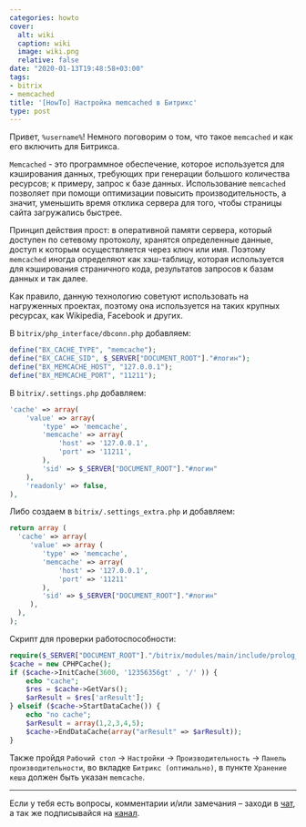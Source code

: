 ```yaml
---
categories: howto
cover:
  alt: wiki
  caption: wiki
  image: wiki.png
  relative: false
date: "2020-01-13T19:48:58+03:00"
tags:
- bitrix
- memcached
title: '[HowTo] Настройка memcached в Битрикс'
type: post
---
```

Привет, `%username%`! Немного поговорим о том, что такое `memcached` и как его включить для Битрикса.

`Memcached` - это программное обеспечение, которое используется для кэширования данных, требующих при генерации большого количества ресурсов; к примеру, запрос к базе данных. Использование `memcached` позволяет при помощи оптимизации повысить производительность, а значит, уменьшить время отклика сервера для того, чтобы страницы сайта загружались быстрее.

Принцип действия прост: в оперативной памяти сервера, который доступен по сетевому протоколу,  хранятся определенные данные, доступ к которым осуществляется через ключ или имя. Поэтому `memcached` иногда определяют как хэш-таблицу, которая используется для кэширования страничного кода, результатов запросов к базам данных и так далее.

Как правило, данную технологию советуют использовать на нагруженных проектах, поэтому она используется на таких крупных ресурсах, как Wikipedia, Facebook и других.

В `bitrix/php_interface/dbconn.php` добавляем:

```php
define("BX_CACHE_TYPE", "memcache");
define("BX_CACHE_SID", $_SERVER["DOCUMENT_ROOT"]."#логин");
define("BX_MEMCACHE_HOST", "127.0.0.1");
define("BX_MEMCACHE_PORT", "11211");
```

В `bitrix/.settings.php` добавляем:

```php
'cache' => array(
    'value' => array(
        'type' => 'memcache',
        'memcache' => array(
            'host' => '127.0.0.1',
            'port' => '11211',
        ),
        'sid' => $_SERVER["DOCUMENT_ROOT"]."#логин"
    ),
    'readonly' => false,
),
```

Либо создаем в `bitrix/.settings_extra.php` и добавляем:

```php
return array (
  'cache' => array(
     'value' => array (
        'type' => 'memcache',
        'memcache' => array(
            'host' => '127.0.0.1',
            'port' => '11211'
        ),
        'sid' => $_SERVER["DOCUMENT_ROOT"]."#логин"
     ),
  ),
);
```

Скрипт для проверки работоспособности:

```php
require($_SERVER["DOCUMENT_ROOT"]."/bitrix/modules/main/include/prolog_before.php");
$cache = new CPHPCache();
if ($cache->InitCache(3600, '12356356gt' , '/' )) {
    echo "cache";
    $res = $cache->GetVars();
    $arResult = $res['arResult'];
} elseif ($cache->StartDataCache()) {
    echo "no cache";
    $arResult = array(1,2,3,4,5);
    $cache->EndDataCache(array("arResult" => $arResult));
}
```

Также пройдя `Рабочий стол` -> `Настройки` -> `Производительность` -> `Панель производительности`, во вкладке `Битрикс (оптимально)`, в пункте `Хранение кеша` должен быть указан `memcache`.

---
Если у тебя есть вопросы, комментарии и/или замечания – заходи в [чат](https://ttttt.me/jtprogru_chat), а так же подписывайся на [канал](https://ttttt.me/jtprogru_channel).
